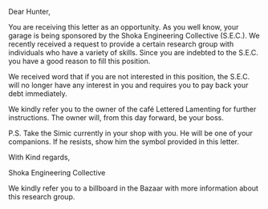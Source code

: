 Dear Hunter,

You are receiving this letter as an opportunity. As you well know, your garage is being sponsored by the Shoka Engineering Collective  (S.E.C.). 
We recently received a request to provide a certain research group with individuals who have a variety of skills. Since you are indebted to the S.E.C. you have a good reason to fill this position. 

We received word that if you are not interested in this position, the S.E.C. will no longer have any interest in you and requires you to pay back your debt immediately.

We kindly refer you to the owner of the café Lettered Lamenting for further instructions. The owner will, from this day forward, be your boss. 

P.S. Take the Simic currently in your shop with you. He will be one of your companions. If he resists, show him the symbol provided in this letter.

With Kind regards,

Shoka Engineering Collective

We kindly refer you to a billboard in the Bazaar with more information about this research group.